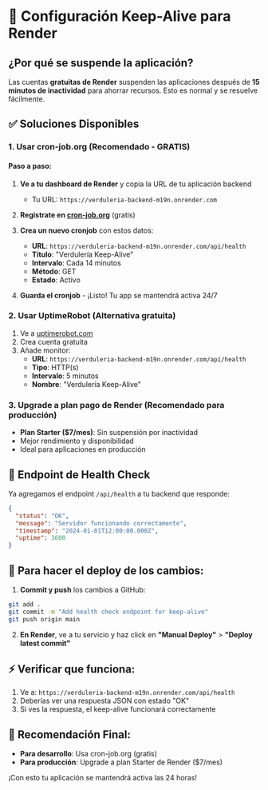 # 🚀 Configuración Keep-Alive para Render

## ¿Por qué se suspende la aplicación?

Las cuentas **gratuitas de Render** suspenden las aplicaciones después de **15 minutos de inactividad** para ahorrar recursos. Esto es normal y se resuelve fácilmente.

## ✅ Soluciones Disponibles

### 1. **Usar cron-job.org (Recomendado - GRATIS)**

#### Paso a paso:

1. **Ve a tu dashboard de Render** y copia la URL de tu aplicación backend
   - Tu URL: `https://verduleria-backend-m19n.onrender.com`

2. **Registrate en [cron-job.org](https://cron-job.org)** (gratis)

3. **Crea un nuevo cronjob** con estos datos:
   - **URL**: `https://verduleria-backend-m19n.onrender.com/api/health`
   - **Título**: "Verdulería Keep-Alive"
   - **Intervalo**: Cada 14 minutos
   - **Método**: GET
   - **Estado**: Activo

4. **Guarda el cronjob** - ¡Listo! Tu app se mantendrá activa 24/7

### 2. **Usar UptimeRobot (Alternativa gratuita)**

1. Ve a [uptimerobot.com](https://uptimerobot.com)
2. Crea cuenta gratuita
3. Añade monitor:
   - **URL**: `https://verduleria-backend-m19n.onrender.com/api/health`
   - **Tipo**: HTTP(s)
   - **Intervalo**: 5 minutos
   - **Nombre**: "Verdulería Keep-Alive"

### 3. **Upgrade a plan pago de Render (Recomendado para producción)**

- **Plan Starter ($7/mes)**: Sin suspensión por inactividad
- Mejor rendimiento y disponibilidad
- Ideal para aplicaciones en producción

## 🔧 Endpoint de Health Check

Ya agregamos el endpoint `/api/health` a tu backend que responde:

```json
{
  "status": "OK",
  "message": "Servidor funcionando correctamente",
  "timestamp": "2024-01-01T12:00:00.000Z",
  "uptime": 3600
}
```

## 📝 Para hacer el deploy de los cambios:

1. **Commit y push** los cambios a GitHub:
```bash
git add .
git commit -m "Add health check endpoint for keep-alive"
git push origin main
```

2. **En Render**, ve a tu servicio y haz click en **"Manual Deploy"** > **"Deploy latest commit"**

## ⚡ Verificar que funciona:

1. Ve a: `https://verduleria-backend-m19n.onrender.com/api/health`
2. Deberías ver una respuesta JSON con estado "OK"
3. Si ves la respuesta, el keep-alive funcionará correctamente

## 🎯 Recomendación Final:

- **Para desarrollo**: Usa cron-job.org (gratis)
- **Para producción**: Upgrade a plan Starter de Render ($7/mes)

¡Con esto tu aplicación se mantendrá activa las 24 horas!
